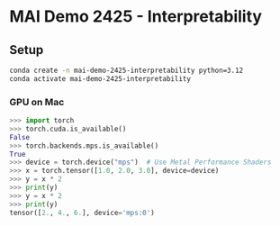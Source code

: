 # MAI Demo 2425 - Interpretability

## Setup

```bash
conda create -n mai-demo-2425-interpretability python=3.12
conda activate mai-demo-2425-interpretability
```

### GPU on Mac

```python
>>> import torch
>>> torch.cuda.is_available()
False
>>> torch.backends.mps.is_available()
True
>>> device = torch.device("mps")  # Use Metal Performance Shaders
>>> x = torch.tensor([1.0, 2.0, 3.0], device=device)
>>> y = x * 2
>>> print(y)
>>> y = x * 2
>>> print(y)
tensor([2., 4., 6.], device='mps:0')
```
